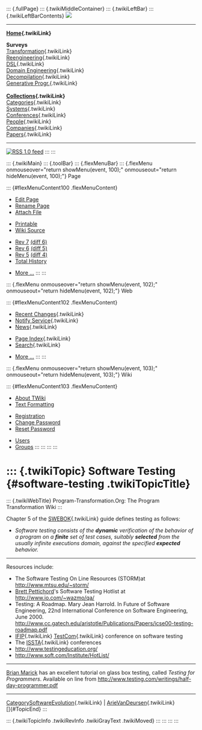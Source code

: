 ::: {.fullPage}
::: {.twikiMiddleContainer}
::: {.twikiLeftBar}
::: {.twikiLeftBarContents}
![](../pub/transformation.gif)

------------------------------------------------------------------------

**[Home](WebHome){.twikiLink}**

**Surveys**\
[Transformation](ProgramTransformation){.twikiLink}\
[Reengineering](ReengineeringWiki){.twikiLink}\
[DSL](DomainSpecificLanguages){.twikiLink}\
[Domain Engineering](DomainEngineering){.twikiLink}\
[Decompilation](DeCompilation){.twikiLink}\
[Generative Progr.](GenerativeProgrammingWiki){.twikiLink}\
\
**[Collections](CategoryCollection){.twikiLink}**\
[Categories](CategoryCategory){.twikiLink}\
[Systems](TransformationSystems){.twikiLink}\
[Conferences](TransformationConferences){.twikiLink}\
[People](TransformationPeople){.twikiLink}\
[Companies](TransformationCompanies){.twikiLink}\
[Papers](CategoryPaper){.twikiLink}

------------------------------------------------------------------------

[![](../pub/rss.gif "RSS 1.0 feed")](WebRss@skin=rss)
:::
:::

::: {.twikiMain}
::: {.toolBar}
::: {.flexMenuBar}
::: {.flexMenu onmouseover="return showMenu(event, 100);" onmouseout="return hideMenu(event, 100);"}
Page

::: {#flexMenuContent100 .flexMenuContent}
-   [Edit
    Page](http://www.program-transformation.org/edit/Transform/SoftwareTesting?t=1536826278)
-   [Rename
    Page](http://www.program-transformation.org/rename/Transform/SoftwareTesting)
-   [Attach
    File](http://www.program-transformation.org/attach/Transform/SoftwareTesting)

<!-- -->

-   [Printable](http://www.program-transformation.org/view/Transform/SoftwareTesting?skin=print.pattern)
-   [Wiki
    Source](http://www.program-transformation.org/view/Transform/SoftwareTesting?skin=text&raw=on&contenttype=text/plain)

<!-- -->

-   [Rev
    7](http://www.program-transformation.org/view/Transform/SoftwareTesting?rev=1.7)
    [(diff 6)](http://www.program-transformation.org/rdiff/Transform/SoftwareTesting?rev1=1.7&rev2=1.6)
-   [Rev
    6](http://www.program-transformation.org/view/Transform/SoftwareTesting?rev=1.6)
    [(diff 5)](http://www.program-transformation.org/rdiff/Transform/SoftwareTesting?rev1=1.6&rev2=1.5)
-   [Rev
    5](http://www.program-transformation.org/view/Transform/SoftwareTesting?rev=1.5)
    [(diff 4)](http://www.program-transformation.org/rdiff/Transform/SoftwareTesting?rev1=1.5&rev2=1.4)
-   [Total
    History](http://www.program-transformation.org/rdiff/Transform/SoftwareTesting)

<!-- -->

-   [More
    \...](http://www.program-transformation.org/oops/Transform/SoftwareTesting?template=oopsmore&param1=1.7&param2=1.7)
:::
:::

::: {.flexMenu onmouseover="return showMenu(event, 102);" onmouseout="return hideMenu(event, 102);"}
Web

::: {#flexMenuContent102 .flexMenuContent}
-   [Recent Changes](WebChanges){.twikiLink}
-   [Notify Service](WebNotify){.twikiLink}
-   [News](WebNews){.twikiLink}

<!-- -->

-   [Page Index](WebIndex){.twikiLink}
-   [Search](WebSearch){.twikiLink}

<!-- -->

-   [More
    \...](http://www.program-transformation.org/oops/Transform/SoftwareTesting?template=oopsmore&param1=1.7&param2=1.7)
:::
:::

::: {.flexMenu onmouseover="return showMenu(event, 103);" onmouseout="return hideMenu(event, 103);"}
Wiki

::: {#flexMenuContent103 .flexMenuContent}
-   [About
    TWiki](http://www.program-transformation.org/view/TWiki/WebHome)
-   [Text
    Formatting](http://www.program-transformation.org/view/TWiki/TextFormattingRules)

<!-- -->

-   [Registration](http://www.program-transformation.org/view/TWiki/TWikiRegistration)
-   [Change
    Password](http://www.program-transformation.org/view/TWiki/ChangePassword)
-   [Reset
    Password](http://www.program-transformation.org/view/TWiki/ResetPassword)

<!-- -->

-   [Users](http://www.program-transformation.org/view/Main/TWikiUsers)
-   [Groups](http://www.program-transformation.org/view/Main/TWikiGroups)
:::
:::
:::
:::

::: {.twikiTopic}
Software Testing {#software-testing .twikiTopicTitle}
================

::: {.twikiWebTitle}
Program-Transformation.Org: The Program Transformation Wiki
:::

Chapter 5 of the [SWEBOK](SWEBOK){.twikiLink} guide defines testing as
follows:

-   *Software testing consists of the **dynamic** verification of the
    behavior of a program on a **finite** set of test cases, suitably
    **selected** from the usually infinite executions domain, against
    the specified **expected** behavior.*

------------------------------------------------------------------------

Resources include:

-   The Software Testing On Line Resources (STORM)at
    <http://www.mtsu.edu/~storm/>
-   [Brett Pettichord](http://www.pettichord.com/)\'s Software Testing
    Hotlist at <http://www.io.com/~wazmo/qa/>
-   Testing: A Roadmap. Mary Jean Harrold. In Future of Software
    Engineering, 22nd International Conference on Software Engineering,
    June 2000.
    <http://www.cc.gatech.edu/aristotle/Publications/Papers/icse00-testing-roadmap.pdf>
-   [IFIP](IFIP){.twikiLink} [TestCom](TestCom){.twikiLink} conference
    on software testing
-   The [ISSTA](ISSTA){.twikiLink} conferences
-   <http://www.testingeducation.org/>
-   <http://www.soft.com/Institute/HotList/>

------------------------------------------------------------------------

[Brian Marick](http://www.testing.com/) has an excellent tutorial on
glass box testing, called *Testing for Programmers*. Available on line
from <http://www.testing.com/writings/half-day-programmer.pdf>

------------------------------------------------------------------------

[CategorySoftwareEvolution](CategorySoftwareEvolution){.twikiLink} \|
[ArieVanDeursen](ArieVanDeursen){.twikiLink}\
[]{#TopicEnd}
:::

::: {.twikiTopicInfo .twikiRevInfo .twikiGrayText .twikiMoved}
:::
:::
:::
:::
